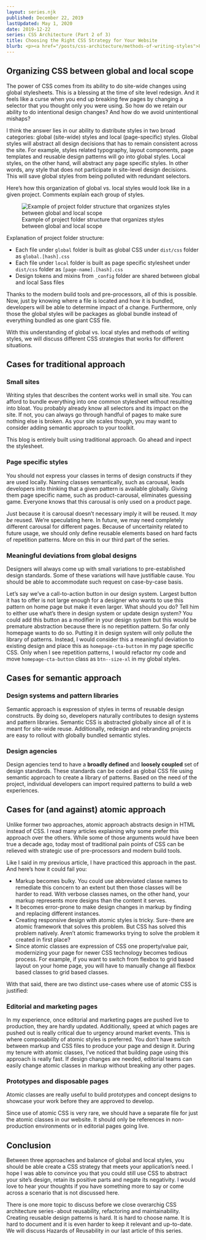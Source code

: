```yaml
---
layout: series.njk
published: December 22, 2019
lastUpdated: May 1, 2020
date: 2019-12-22
series: CSS Architecture (Part 2 of 3)
title: Choosing the Right CSS Strategy for Your Website
blurb: <p><a href="/posts/css-architecture/methods-of-writing-styles">First part of the CSS Architecture Series</a> set the stage for challenges with CSS and covered different methods of writing styles for web. Traditional approach is to write styles that describes the content it is hosting. Semantic approach is to express the styles in terms of design. And atomic approach is to abstract the design in HTML instead of CSS.</p> <p>The second article of this series builds from its first part. It goes on to discuss the CSS strategies that would work in favor of you and your application. How to write reusable, scalable and predictable styles while keeping the file size small? Our of three methods of writing styles, which methods to choose for for your application? This article will answer such questions.</p>
---
```


## Organizing CSS between global and local scope
The power of CSS comes from its ability to do site-wide changes using global stylesheets. This is a blessing at the time of site level redesign. And it feels like a curse when you end up breaking few pages by changing a selector that you thought only you were using. So how do we retain our ability to do intentional design changes? And how do we avoid unintentional mishaps?

I think the answer lies in our ability to distribute styles in two broad categories: global (site-wide) styles and local (page-specific) styles. Global styles will abstract all design decisions that has to remain consistent across the site. For example, styles related typography, layout components, page templates and reusable design patterns will go into global styles. Local styles, on the other hand, will abstract any page specific styles. In other words, any style that does not participate in site-level design decisions. This will save global styles from being polluted with redundant selectors.

Here’s how this organization of global vs. local styles would look like in a given project. Comments explain each group of styles.

<figure>
   <img src="/assets/images/css-arch-series/global-vs-local-styles.png" alt="Example of project folder structure that organizes styles between global and local scope">
   <figcaption>Example of project folder structure that organizes styles between global and local scope</figcaption>
</figure>

Explanation of project folder structure:

- Each file under `global` folder is built as global CSS under `dist/css` folder as `global.[hash].css`
- Each file under `local` folder is built as page specific stylesheet under `dist/css` folder as `[page-name].[hash].css`
- Design tokens and mixins from `_config` folder are shared between global and local Sass files

Thanks to the modern build tools and pre-processors, all of this is possible. Now, just by knowing where a file is located and how it is bundled, developers will be able to determine impact of a change. Furthermore, only those the global styles will be packages as global bundle instead of everything bundled as one giant CSS file.

With this understanding of global vs. local styles and methods of writing styles, we will discuss different CSS strategies that works for different situations.

## Cases for traditional approach

### Small sites
Writing styles that describes the content works well in small site. You can afford to bundle everything into one common stylesheet without resulting into bloat. You probably already know all selectors and its impact on the site. If not, you can always go through handful of pages to make sure nothing else is broken. As your site scales though, you may want to consider adding semantic approach to your toolkit.

<section class="by-the-way">
This blog is entirely built using traditional approach. Go ahead and inpect the stylesheet.
</section>

### Page specific styles
You should not express your classes in terms of design constructs if they are used locally. Naming classes semantically, such as carousal, leads developers into thinking that a given pattern is available globally. Giving them page specific name, such as product-carousal, eliminates guessing game. Everyone knows that this carousal is only used on a product page.

Just because it is carousal doesn’t necessary imply it will be reused. It _may be_ reused. We’re speculating here. In future, we may need completely different carousal for different pages. Because of uncertainity related to future usage, we should only define reusable elements based on hard facts of repetition patterns. More on this in our third part of the series.

### Meaningful deviations from global designs
Designers will always come up with small variations to pre-established design standards. Some of these variations will have justifiable cause. You should be able to accommodate such request on case-by-case basis.

Let’s say we’ve a call-to-action button in our design system. Largest button it has to offer is not large enough for a designer who wants to use this pattern on home page but make it even larger. What should you do? Tell him to either use what’s there in design system or update design system? You could add this button as a modifier in your design system but this would be premature abstraction because there is no repetition pattern. So far only homepage wants to do so. Putting it in design system will only pollute the library of patterns. Instead, I would consider this a meaningful deviation to existing design and place this as `homepage-cta-button` in my page specific CSS. Only when I see repetition patterns, I would refactor my code and move `homepage-cta-button` class as `btn--size-xl` in my global styles.

## Cases for semantic approach

### Design systems and pattern libraries

Semantic approach is expression of styles  in terms of reusable design constructs. By doing so, developers naturally contributes to design systems and pattern libraries. Semantic CSS is abstracted globally since all of it is meant for site-wide reuse. Additionally, redesign and rebranding projects are easy to rollout with globally bundled semantic styles.

### Design agencies
Design agencies tend to have a **broadly defined** and **loosely coupled** set of design standards. These standards can be coded as global CSS file using semantic approach to create a library of patterns. Based on the need of the project, individual developers can import required patterns to build a web experiences.

## Cases for (and against) atomic approach
Unlike former two approaches, atomic approach abstracts design in HTML instead of CSS. I read many articles explaining why some prefer this approach over the others. While some of those arguments would have been true a decade ago, today most of traditional pain points of CSS can be relieved with strategic use of pre-processors and modern build tools.

Like I said in my previous article, I have practiced this approach in the past. And here’s how it could fail you:

- Markup becomes bulky. You could use abbreviated classe names to remediate this concern to an extent but then those classes will be harder to read. With verbose classes names, on the other hand, your markup represents more designs than the content it serves.
- It becomes error-prone to make design changes in markup by finding and replacing different instances.
- Creating responsive design with atomic styles is tricky. Sure - there are atomic framework that solves this problem. But CSS has solved this problem natively. Aren’t atomic frameworks trying to solve the problem it created in first place?
- Since atomic classes are expression of CSS one property/value pair, modernizing your page for newer CSS technology becomes tedious process. For example, if you want to switch from flexbox to grid based layout on your home page, you will have to manually change all flexbox based classes to grid based classes.

With that said, there are two distinct use-cases where use of atomic CSS is justified:

### Editorial and marketing pages
In my experience, once editorial and marketing pages are pushed live to production, they are hardly updated. Additionally, speed at which pages are pushed out is really critical due to urgency around market events. This is where composability of atomic styles is preferred. You don’t have switch between markup and CSS files to produce your page and design it. During my tenure with atomic classes, I’ve noticed that building page using this approach is really fast. If design changes are needed, editorial teams can easily change atomic classes in markup without breaking any other pages.

### Prototypes and disposable pages
Atomic classes are really useful to build  prototypes and concept designs to showcase your work before they are approved to develop.

Since use of atomic CSS is very rare, we should have a separate file for just the atomic classes in our website. It should only be references in non-production environments or in editorial pages going live.

## Conclusion
Between three approaches and balance of global and local styles, you should be able create a CSS strategy that meets your application’s need. I hope I was able to convince you that you could still use CSS to abstract your site’s design, retain its positive parts and negate its negativity. I would love to hear your thoughts if you have something more to say or come across a scenario that is not discussed here.

There is one more topic to discuss before we close overarchig CSS architecture series - about reusability, refactoring and maintainability. Creating reusable design patterns is hard. It is hard to choose name. It is hard to document and it is even harder to keep it relevant and up-to-date. We will discuss Hazards of Reusability in our last article of this series.
